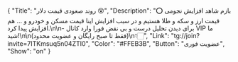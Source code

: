 {
"Title": "روند صعودی قیمت دلار 😵",
"Description": "⭕️ بازم شاهد افزایش نجومی قیمت ارز و سکه و طلا هستیم و در سبب افزایش اینا قیمت مسکن و خودرو و ... هم افزایش پیدا کرد.\n\n- برای دیدن تحلیل درست و بی نقض فورا وارد کانال VIP ما شید!\n\n(فقط تا صبح رایگان و عضویت محدود)\n👇🏻",
"Link": "tg://join?invite=7ITKmsuq5n04ZTI0",
"Color": "#FFEB3B",
"Button": "عضویت فوری",
"Show": "on"
}
